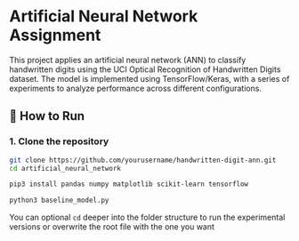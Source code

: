 # Artificial Neural Network Assignment

This project applies an artificial neural network (ANN) to classify handwritten digits using the UCI Optical Recognition of Handwritten Digits dataset. The model is implemented using TensorFlow/Keras, with a series of experiments to analyze performance across different configurations.

## 🚀 How to Run

### 1. Clone the repository
```bash
git clone https://github.com/yourusername/handwritten-digit-ann.git
cd artificial_neural_network
```

```bash
pip3 install pandas numpy matplotlib scikit-learn tensorflow
```

```bash
python3 baseline_model.py
```

You can optional `cd` deeper into the folder structure to run the experimental versions or overwrite the root file with the one you want
